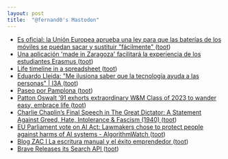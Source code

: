 ```yaml
---
layout: post
title:  "@fernand0's Mastodon"
---
```

*  [Es oficial: la Unión Europea aprueba una ley para que las baterías de los móviles se puedan sacar y sustituir "fácilmente" ](https://www.xataka.com/moviles/oficial-union-europea-aprueba-ley-baterias-moviles-se-puedan-sacar-sustituir-facilment) ([toot](https://mastodon.social/@fernand0/110609741752591531))
*  [Una aplicación 'made in Zaragoza' facilitará la experiencia de los estudiantes Erasmus ](https://www.elperiodicodearagon.com/aragon/2023/05/30/aplicacion-made-in-zaragoza-facilitara-88075723.htm) ([toot](https://mastodon.social/@fernand0/110609659356175427))
*  [Life timeline in a spreadsheet ](https://flowingdata.com/2023/06/15/life-timeline-in-a-spreadsheet) ([toot](https://mastodon.social/@fernand0/110609418824208404))
*  [Eduardo Lleida: &quot;Me ilusiona saber que la tecnología ayuda a las personas&quot; \|  I3A   ](https://i3a.unizar.es/es/entrevistas/eduardo-lleida-me-ilusiona-saber-que-la-tecnologia-ayuda-las-personas) ([toot](https://mastodon.social/@fernand0/110606032788636272))
*  [Paseo por Pamplona ](https://avecesunafoto.wordpress.com/2023/06/25/paseo-por-pamplona) ([toot](https://mastodon.social/@fernand0/110605933817326441))
*  [Patton Oswalt ’91 exhorts extraordinary W&M Class of 2023 to wander easy, embrace life ](https://news.wm.edu/2023/05/22/patton-oswalt-91-exhorts-extraordinary-wm-class-of-2023-to-wander-easy-embrace-life) ([toot](https://mastodon.social/@fernand0/110605702000969682))
*  [Charlie Chaplin’s Final Speech in The Great Dictator: A Statement Against Greed, Hate, Intolerance & Fascism (1940) ](https://www.openculture.com/2023/06/charlie-chaplins-final-speech-in-the-great-dictator-1940.htm) ([toot](https://mastodon.social/@fernand0/110605568729434871))
*  [EU Parliament vote on AI Act: Lawmakers chose to protect people against harms of AI systems - AlgorithmWatch ](https://algorithmwatch.org/en/eu-parliament-vote-aiact-june-2023) ([toot](https://mastodon.social/@fernand0/110605224340868028))
*  [Blog ZAC I La escritura manual y el éxito emprendedor ](https://blogzac.es/la-escritura-manual-y-el-exito-emprendedor) ([toot](https://mastodon.social/@fernand0/110605089128468963))
*  [Brave Releases its Search API ](https://www.thurrott.com/cloud/web-browsers/283850/brave-releases-its-search-ap) ([toot](https://mastodon.social/@fernand0/110604862590846971))
